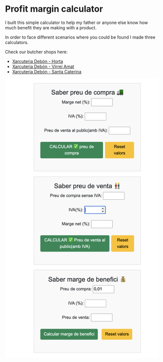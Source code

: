 # Profit margin calculator

I built this simple calculator to help my father or anyone else know how much benefit they are making with a product.

In order to face different scenarios where you could be found I made three calculators.

Check our butcher shops here:

- [Xarcuteria Debón - Horta](https://maps.app.goo.gl/SvkGvgGXn5H7mfzYA)
- [Xarcuteria Debón - Virrei Amat](https://maps.app.goo.gl/nG4UxDMU45dcLE6HA)
- [Xarcuteria Debón - Santa Caterina](https://maps.app.goo.gl/9adtFCVa3bpZgWBt8)

![PageSample](images/pageSample.png)
